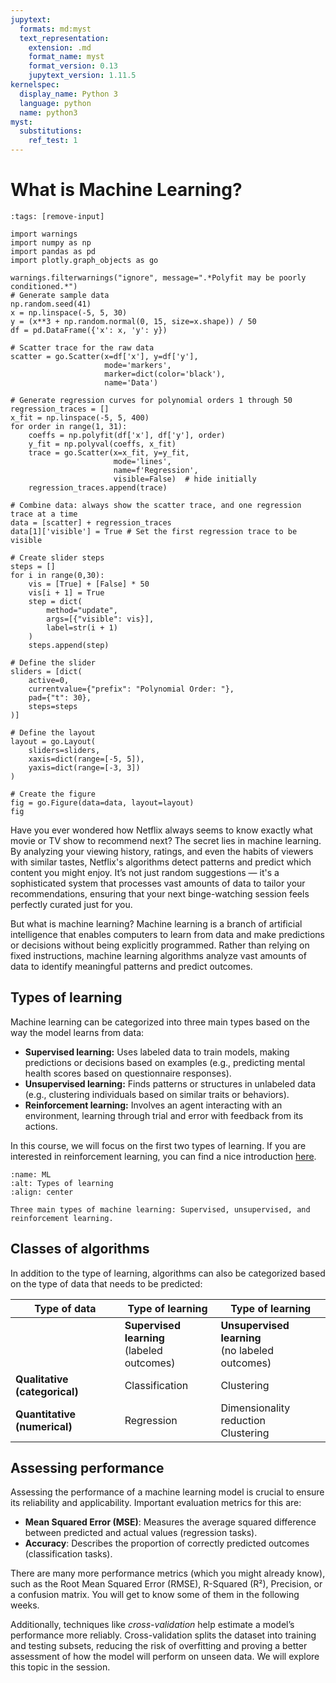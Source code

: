 ```yaml
---
jupytext:
  formats: md:myst
  text_representation:
    extension: .md
    format_name: myst
    format_version: 0.13
    jupytext_version: 1.11.5
kernelspec:
  display_name: Python 3
  language: python
  name: python3
myst:
  substitutions:
    ref_test: 1
---
```


# <i class="fa-solid fa-code"></i> What is Machine Learning?


```{code-cell} ipython3
:tags: [remove-input]

import warnings
import numpy as np
import pandas as pd
import plotly.graph_objects as go

warnings.filterwarnings("ignore", message=".*Polyfit may be poorly conditioned.*")
# Generate sample data
np.random.seed(41)
x = np.linspace(-5, 5, 30)
y = (x**3 + np.random.normal(0, 15, size=x.shape)) / 50
df = pd.DataFrame({'x': x, 'y': y})

# Scatter trace for the raw data
scatter = go.Scatter(x=df['x'], y=df['y'],
                     mode='markers',
                     marker=dict(color='black'),
                     name='Data')

# Generate regression curves for polynomial orders 1 through 50
regression_traces = []
x_fit = np.linspace(-5, 5, 400)
for order in range(1, 31):
    coeffs = np.polyfit(df['x'], df['y'], order)
    y_fit = np.polyval(coeffs, x_fit)
    trace = go.Scatter(x=x_fit, y=y_fit,
                       mode='lines',
                       name=f'Regression',
                       visible=False)  # hide initially
    regression_traces.append(trace)

# Combine data: always show the scatter trace, and one regression trace at a time
data = [scatter] + regression_traces
data[1]['visible'] = True # Set the first regression trace to be visible

# Create slider steps
steps = []
for i in range(0,30):
    vis = [True] + [False] * 50
    vis[i + 1] = True
    step = dict(
        method="update",
        args=[{"visible": vis}],
        label=str(i + 1)
    )
    steps.append(step)

# Define the slider
sliders = [dict(
    active=0,
    currentvalue={"prefix": "Polynomial Order: "},
    pad={"t": 30},
    steps=steps
)]

# Define the layout
layout = go.Layout(
    sliders=sliders,
    xaxis=dict(range=[-5, 5]),
    yaxis=dict(range=[-3, 3])
)

# Create the figure
fig = go.Figure(data=data, layout=layout)
fig
```

Have you ever wondered how Netflix always seems to know exactly what movie or TV show to recommend next? The secret lies in machine learning. By analyzing your viewing history, ratings, and even the habits of viewers with similar tastes, Netflix's algorithms detect patterns and predict which content you might enjoy. It’s not just random suggestions — it's a sophisticated system that processes vast amounts of data to tailor your recommendations, ensuring that your next binge-watching session feels perfectly curated just for you.

But what is machine learning? Machine learning is a branch of artificial intelligence that enables computers to learn from data and make predictions or decisions without being explicitly programmed. Rather than relying on fixed instructions, machine learning algorithms analyze vast amounts of data to identify meaningful patterns and predict outcomes.


## Types of learning

Machine learning can be categorized into three main types based on the way the model learns from data:

- **Supervised learning:**    Uses labeled data to train models, making predictions or decisions based on examples (e.g., predicting mental health scores based on questionnaire responses).
- **Unsupervised learning:**  Finds patterns or structures in unlabeled data (e.g., clustering individuals based on similar traits or behaviors).
- **Reinforcement learning:** Involves an agent interacting with an environment, learning through trial and error with feedback from its actions.

In this course, we will focus on the first two types of learning. If you are interested in reinforcement learning, you can find a nice introduction [here](https://mlu-explain.github.io/reinforcement-learning/).

```{figure} figures/ML.drawio.png
:name: ML
:alt: Types of learning
:align: center

Three main types of machine learning: Supervised, unsupervised, and reinforcement learning.
```


## Classes of algorithms

In addition to the type of learning, algorithms can also be categorized based on the type of data that needs to be predicted:

| Type of data                  | Type of learning                                  | Type of learning                                       |
|-------------------------------|---------------------------------------------------|--------------------------------------------------------|
|                               | **Supervised learning** <br /> (labeled outcomes) | **Unsupervised learning** <br /> (no labeled outcomes) |
| **Qualitative (categorical)** | Classification                                    | Clustering                                             |
| **Quantitative (numerical)**  | Regression                                        | Dimensionality reduction <br /> Clustering             |


## Assessing performance

Assessing the performance of a machine learning model is crucial to ensure its reliability and applicability. Important evaluation metrics for this are:

- **Mean Squared Error (MSE)**: Measures the average squared difference between predicted and actual values (regression tasks).
- **Accuracy**: Describes the proportion of correctly predicted outcomes (classification tasks).

There are many more performance metrics (which you might already know), such as the Root Mean Squared Error (RMSE), R-Squared (R²), Precision, or a confusion matrix. You will get to know some of them in the following weeks.

Additionally, techniques like *cross-validation* help estimate a model’s performance more reliably. Cross-validation splits the dataset into training and testing subsets, reducing the risk of overfitting and proving a better assessment of how the model will perform on unseen data. We will explore this topic in the [](3_resampling) session.
